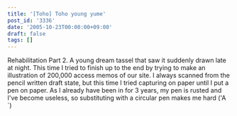 ```yaml
---
title: '[Toho] Toho young yume'
post_id: '3336'
date: '2005-10-23T00:00:00+09:00'
draft: false
tags: []
---
```


Rehabilitation Part 2. A young dream tassel that saw it suddenly drawn late at night. This time I tried to finish up to the end by trying to make an illustration of 200,000 access memos of our site. I always scanned from the pencil written draft state, but this time I tried capturing on paper until I put a pen on paper. As I already have been in for 3 years, my pen is rusted and I've become useless, so substituting with a circular pen makes me hard ('A `)